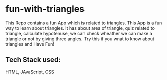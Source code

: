 # fun-with-triangles
 This Repo contains a fun App which is related to triangles. This App is a fun way to learn about triangles. It has about area of triangle, quiz related to triangle, calculate hypotenuse, we can check wheather we can make a triangle or not by giving three angles. Try this if you wnat to know about triangles and Have Fun!
## Tech Stack used: 
HTML, JAvaScript, CSS
